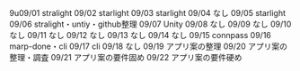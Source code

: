9u09/01
stralight
09/02
starlight
09/03
starlight
09/04
なし
09/05
starlight
09/06
stralight・untiy・github整理
09/07
Unity
09/08
なし
09/09
なし
09/10
なし
09/11
なし
09/12
なし
09/13
なし
09/14
なし
09/15
connpass
09/16
marp-done・cli
09/17
cli
09/18
なし
09/19
アプリ案の整理
09/20
アプリ案の整理・調査
09/21
アプリ案の要件固め
09/22
アプリ案の要件硬め
